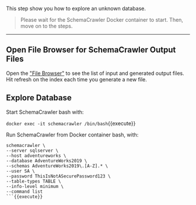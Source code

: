 This step show you how to explore an unknown database.

> Please wait for the SchemaCrawler Docker container to start. Then, move on to the steps.

-----

## Open File Browser for SchemaCrawler Output Files

Open the ["File Browser"](https://[[HOST_SUBDOMAIN]]-80-[[KATACODA_HOST]].environments.katacoda.com) to see the list of input and generated output files. Hit refresh on the index each time you generate a new file.


## Explore Database

Start SchemaCrawler bash with:

`docker exec -it schemacrawler /bin/bash`{{execute}}

Run SchemaCrawler from Docker container bash, with:

```
schemacrawler \
--server sqlserver \
--host adventureworks \
--database AdventureWorks2019 \
--schemas AdventureWorks2019\.[A-Z].* \
--user SA \
--password ThisIsNotASecurePassword123 \
--table-types TABLE \
--info-level minimum \
--command list
```{{execute}}
